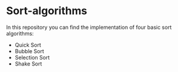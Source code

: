 # Sort-algorithms

In this repository you can find the implementation of four basic sort algorithms:

- Quick Sort
- Bubble Sort
- Selection Sort
- Shake Sort

